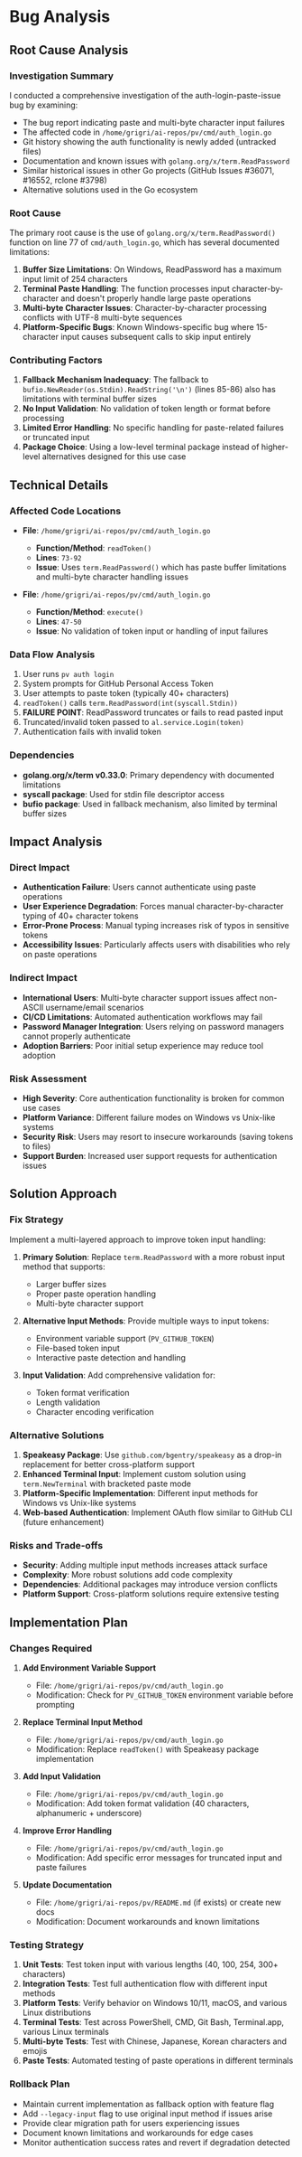 # Bug Analysis

## Root Cause Analysis

### Investigation Summary
I conducted a comprehensive investigation of the auth-login-paste-issue bug by examining:
- The bug report indicating paste and multi-byte character input failures
- The affected code in `/home/grigri/ai-repos/pv/cmd/auth_login.go` 
- Git history showing the auth functionality is newly added (untracked files)
- Documentation and known issues with `golang.org/x/term.ReadPassword`
- Similar historical issues in other Go projects (GitHub Issues #36071, #16552, rclone #3798)
- Alternative solutions used in the Go ecosystem

### Root Cause
The primary root cause is the use of `golang.org/x/term.ReadPassword()` function on line 77 of `cmd/auth_login.go`, which has several documented limitations:

1. **Buffer Size Limitations**: On Windows, ReadPassword has a maximum input limit of 254 characters
2. **Terminal Paste Handling**: The function processes input character-by-character and doesn't properly handle large paste operations
3. **Multi-byte Character Issues**: Character-by-character processing conflicts with UTF-8 multi-byte sequences
4. **Platform-Specific Bugs**: Known Windows-specific bug where 15-character input causes subsequent calls to skip input entirely

### Contributing Factors
1. **Fallback Mechanism Inadequacy**: The fallback to `bufio.NewReader(os.Stdin).ReadString('\n')` (lines 85-86) also has limitations with terminal buffer sizes
2. **No Input Validation**: No validation of token length or format before processing
3. **Limited Error Handling**: No specific handling for paste-related failures or truncated input
4. **Package Choice**: Using a low-level terminal package instead of higher-level alternatives designed for this use case

## Technical Details

### Affected Code Locations

- **File**: `/home/grigri/ai-repos/pv/cmd/auth_login.go`
  - **Function/Method**: `readToken()`
  - **Lines**: `73-92`
  - **Issue**: Uses `term.ReadPassword()` which has paste buffer limitations and multi-byte character handling issues

- **File**: `/home/grigri/ai-repos/pv/cmd/auth_login.go`
  - **Function/Method**: `execute()`
  - **Lines**: `47-50`
  - **Issue**: No validation of token input or handling of input failures

### Data Flow Analysis
1. User runs `pv auth login`
2. System prompts for GitHub Personal Access Token
3. User attempts to paste token (typically 40+ characters)
4. `readToken()` calls `term.ReadPassword(int(syscall.Stdin))`
5. **FAILURE POINT**: ReadPassword truncates or fails to read pasted input
6. Truncated/invalid token passed to `al.service.Login(token)`
7. Authentication fails with invalid token

### Dependencies
- **golang.org/x/term v0.33.0**: Primary dependency with documented limitations
- **syscall package**: Used for stdin file descriptor access
- **bufio package**: Used in fallback mechanism, also limited by terminal buffer sizes

## Impact Analysis

### Direct Impact
- **Authentication Failure**: Users cannot authenticate using paste operations
- **User Experience Degradation**: Forces manual character-by-character typing of 40+ character tokens
- **Error-Prone Process**: Manual typing increases risk of typos in sensitive tokens
- **Accessibility Issues**: Particularly affects users with disabilities who rely on paste operations

### Indirect Impact
- **International Users**: Multi-byte character support issues affect non-ASCII username/email scenarios
- **CI/CD Limitations**: Automated authentication workflows may fail
- **Password Manager Integration**: Users relying on password managers cannot properly authenticate
- **Adoption Barriers**: Poor initial setup experience may reduce tool adoption

### Risk Assessment
- **High Severity**: Core authentication functionality is broken for common use cases
- **Platform Variance**: Different failure modes on Windows vs Unix-like systems
- **Security Risk**: Users may resort to insecure workarounds (saving tokens to files)
- **Support Burden**: Increased user support requests for authentication issues

## Solution Approach

### Fix Strategy
Implement a multi-layered approach to improve token input handling:

1. **Primary Solution**: Replace `term.ReadPassword` with a more robust input method that supports:
   - Larger buffer sizes
   - Proper paste operation handling
   - Multi-byte character support

2. **Alternative Input Methods**: Provide multiple ways to input tokens:
   - Environment variable support (`PV_GITHUB_TOKEN`)
   - File-based token input
   - Interactive paste detection and handling

3. **Input Validation**: Add comprehensive validation for:
   - Token format verification
   - Length validation
   - Character encoding verification

### Alternative Solutions
1. **Speakeasy Package**: Use `github.com/bgentry/speakeasy` as a drop-in replacement for better cross-platform support
2. **Enhanced Terminal Input**: Implement custom solution using `term.NewTerminal` with bracketed paste mode
3. **Platform-Specific Implementation**: Different input methods for Windows vs Unix-like systems
4. **Web-based Authentication**: Implement OAuth flow similar to GitHub CLI (future enhancement)

### Risks and Trade-offs
- **Security**: Adding multiple input methods increases attack surface
- **Complexity**: More robust solutions add code complexity
- **Dependencies**: Additional packages may introduce version conflicts
- **Platform Support**: Cross-platform solutions require extensive testing

## Implementation Plan

### Changes Required

1. **Add Environment Variable Support**
   - File: `/home/grigri/ai-repos/pv/cmd/auth_login.go`
   - Modification: Check for `PV_GITHUB_TOKEN` environment variable before prompting

2. **Replace Terminal Input Method**
   - File: `/home/grigri/ai-repos/pv/cmd/auth_login.go`
   - Modification: Replace `readToken()` with Speakeasy package implementation

3. **Add Input Validation**
   - File: `/home/grigri/ai-repos/pv/cmd/auth_login.go`
   - Modification: Add token format validation (40 characters, alphanumeric + underscore)

4. **Improve Error Handling**
   - File: `/home/grigri/ai-repos/pv/cmd/auth_login.go`
   - Modification: Add specific error messages for truncated input and paste failures

5. **Update Documentation**
   - File: `/home/grigri/ai-repos/pv/README.md` (if exists) or create new docs
   - Modification: Document workarounds and known limitations

### Testing Strategy
1. **Unit Tests**: Test token input with various lengths (40, 100, 254, 300+ characters)
2. **Integration Tests**: Test full authentication flow with different input methods
3. **Platform Tests**: Verify behavior on Windows 10/11, macOS, and various Linux distributions
4. **Terminal Tests**: Test across PowerShell, CMD, Git Bash, Terminal.app, various Linux terminals
5. **Multi-byte Tests**: Test with Chinese, Japanese, Korean characters and emojis
6. **Paste Tests**: Automated testing of paste operations in different terminals

### Rollback Plan
- Maintain current implementation as fallback option with feature flag
- Add `--legacy-input` flag to use original input method if issues arise
- Provide clear migration path for users experiencing issues
- Document known limitations and workarounds for edge cases
- Monitor authentication success rates and revert if degradation detected